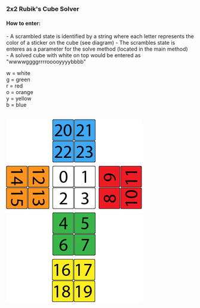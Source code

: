 <h3>2x2 Rubik's Cube Solver</h3>

<h4>How to enter:</h4>
- A scrambled state is identified by a string where each letter represents the color of a sticker on the cube (see diagram)
- The scrambles state is enteres as a parameter for the solve method (located in the main method)<br>
- A solved cube with white on top would be entered as "wwwwggggrrrrooooyyyybbbb"<br>

w = white<br>
g = green<br>
r = red<br>
o = orange<br>
y = yellow<br>
b = blue<br><br>

<img src = "2x2_guide.png">